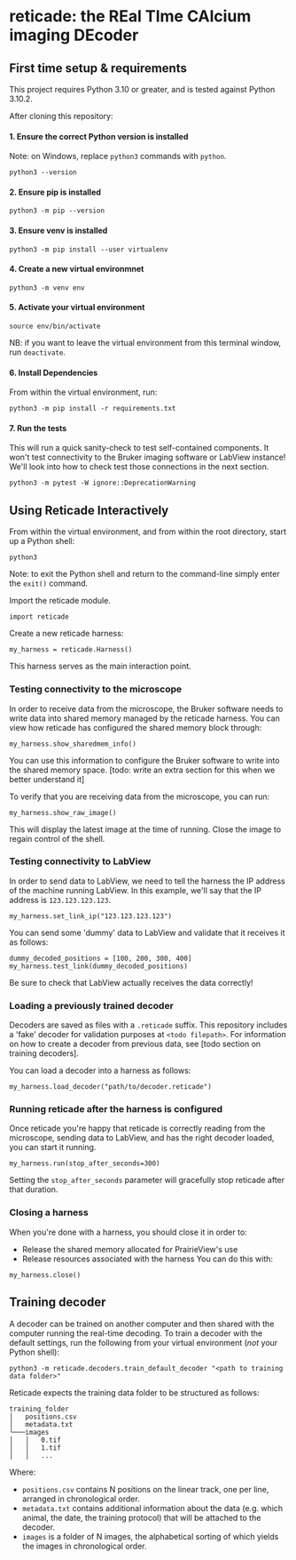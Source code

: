 # reticade: the REal TIme CAlcium imaging DEcoder

## First time setup & requirements

This project requires Python 3.10 or greater, and is tested against Python 3.10.2.

After cloning this repository:

#### 1. Ensure the correct Python version is installed

Note: on Windows, replace `python3` commands with `python`.

```
python3 --version
```

#### 2. Ensure pip is installed

```
python3 -m pip --version
```

#### 3. Ensure venv is installed

```
python3 -m pip install --user virtualenv
```

#### 4. Create a new virtual environmnet
```
python3 -m venv env
```


#### 5. Activate your virtual environment
```
source env/bin/activate
```

NB: if you want to leave the virtual environment from this terminal window, run `deactivate`.

#### 6. Install Dependencies
From within the virtual environment, run:

```
python3 -m pip install -r requirements.txt
```

#### 7. Run the tests
This will run a quick sanity-check to test self-contained components. It won't test connectivity to the Bruker imaging software or LabView instance! We'll look into how to check test those connections in the next section.

```
python3 -m pytest -W ignore::DeprecationWarning
```

## Using Reticade Interactively

From within the virtual environment, and from within the root directory, start up a Python shell:
```
python3
```

Note: to exit the Python shell and return to the command-line simply enter the `exit()` command.

Import the reticade module.

``` python3
import reticade
```

Create a new reticade harness:
``` python3
my_harness = reticade.Harness()
```
This harness serves as the main interaction point.

### Testing connectivity to the microscope

In order to receive data from the microscope, the Bruker software needs to write data into shared memory managed by the reticade harness. You can view how reticade has configured the shared memory block through:

```python3
my_harness.show_sharedmem_info()
```
You can use this information to configure the Bruker software to write into the shared memory space. [todo: write an extra section for this when we better understand it]

To verify that you are receiving data from the microscope, you can run:
``` python3
my_harness.show_raw_image()
```
This will display the latest image at the time of running. Close the image to regain control of the shell.

### Testing connectivity to LabView

In order to send data to LabView, we need to tell the harness the IP address of the machine running LabView.
In this example, we'll say that the IP address is `123.123.123.123`.
``` python3
my_harness.set_link_ip("123.123.123.123")
```

You can send some 'dummy' data to LabView and validate that it receives it as follows:
```
dummy_decoded_positions = [100, 200, 300, 400]
my_harness.test_link(dummy_decoded_positions)
```
Be sure to check that LabView actually receives the data correctly!

### Loading a previously trained decoder

Decoders are saved as files with a `.reticade` suffix. This repository includes a 'fake' decoder for validation purposes at `<todo filepath>`. For information on how to create a decoder from previous data, see [todo section on training decoders].

You can load a decoder into a harness as follows:
```python3
my_harness.load_decoder("path/to/decoder.reticade")
```

### Running reticade after the harness is configured

Once reticade you're happy that reticade is correctly reading from the microscope, sending data to LabView, and has the right decoder loaded, you can start it running.
```python3
my_harness.run(stop_after_seconds=300)
```
Setting the `stop_after_seconds` parameter will gracefully stop reticade after that duration.

### Closing a harness

When you're done with a harness, you should close it in order to:
* Release the shared memory allocated for PrairieView's use
* Release resources associated with the harness
You can do this with:
```python3
my_harness.close()
```

## Training decoder

A decoder can be trained on another computer and then shared with the computer running the real-time decoding. To train a decoder with the default settings, run the following from your virtual environment (_not_ your Python shell):

```
python3 -m reticade.decoders.train_default_decoder "<path to training data folder>"
```

Reticade expects the training data folder to be structured as follows:
```
training_folder
│   positions.csv
│   metadata.txt
└───images
│   │   0.tif
│   │   1.tif
│   │   ...
```

Where:
* `positions.csv` contains N positions on the linear track, one per line, arranged in chronological order.
* `metadata.txt` contains additional information about the data (e.g. which animal, the date, the training protocol) that will be attached to the decoder.
* `images` is a folder of N images, the alphabetical sorting of which yields the images in chronological order.